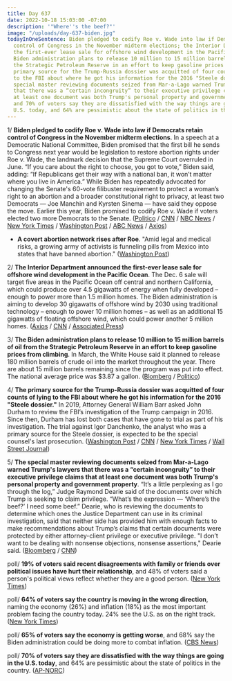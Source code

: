 ```yaml
---
title: Day 637
date: 2022-10-18 15:03:00 -07:00
description: '"Where''s the beef?"'
image: "/uploads/day-637-biden.jpg"
todayInOneSentence: Biden pledged to codify Roe v. Wade into law if Democrats retain
  control of Congress in the November midterm elections; the Interior Department announced
  the first-ever lease sale for offshore wind development in the Pacific Ocean; the
  Biden administration plans to release 10 million to 15 million barrels of oil from
  the Strategic Petroleum Reserve in an effort to keep gasoline prices from climbing;
  primary source for the Trump-Russia dossier was acquitted of four counts of lying
  to the FBI about where he got his information for the 2016 "Steele dossier"; the
  special master reviewing documents seized from Mar-a-Lago warned Trump's lawyers
  that there was a “certain incongruity” to their executive privilege claims that
  at least one document was both Trump's personal property and government property;
  and 70% of voters say they are dissatisfied with the way things are going in the
  U.S. today, and 64% are pessimistic about the state of politics in the country.
---
```


1/ **Biden pledged to codify Roe v. Wade into law if Democrats retain control of Congress in the November midterm elections**. In a speech at a Democratic National Committee, Biden promised that the first bill he sends to Congress next year would be legislation to restore abortion rights under Roe v. Wade, the landmark decision that the Supreme Court overruled in June. “If you care about the right to choose, you got to vote,” Biden said, adding: “If Republicans get their way with a national ban, it won’t matter where you live in America.” While Biden has repeatedly advocated for changing the Senate's 60-vote filibuster requirement to protect a woman’s right to an abortion and a broader constitutional right to privacy, at least two Democrats — Joe Manchin and Kyrsten Sinema — have said they oppose the move. Earlier this year, Biden promised to codify Roe v. Wade if voters elected two more Democrats to the Senate. ([Politico](https://www.politico.com/news/2022/10/18/biden-to-pledge-legalizing-abortion-on-roe-anniversary-if-dems-expand-majorities-00062268) / [CNN](https://www.cnn.com/2022/10/18/politics/joe-biden-abortion-speech/index.html) / [NBC News](https://www.nbcnews.com/politics/2022-election/biden-vows-fast-track-abortion-rights-bill-democrats-retain-control-co-rcna52694) / [New York Times](https://www.nytimes.com/2022/10/18/us/politics/biden-abortion-midterms.html) / [Washington Post](https://www.washingtonpost.com/politics/2022/10/18/biden-abortion-midterm-elections-dnc/#link-DDB2ID3L5VAH7EJY6N5DDF47NA) / [ABC News](https://abcnews.go.com/Politics/biden-promise-quick-action-codifying-roe-democrats-control/story?id=91679528) / [Axios](https://www.axios.com/2022/10/18/biden-midterms-abortion-codify-roe))

* **A covert abortion network rises after Roe**. "Amid legal and medical risks, a growing army of activists is funneling pills from Mexico into states that have banned abortion." ([Washington Post](https://www.washingtonpost.com/politics/2022/10/18/illegal-abortion-pill-network/))

2/ **The Interior Department announced the first-ever lease sale for offshore wind development in the Pacific Ocean**. The Dec. 6 sale will target five areas in the Pacific Ocean off central and northern California, which could produce over 4.5 gigawatts of energy when fully developed – enough to power more than 1.5 million homes. The Biden administration is aiming to develop 30 gigawatts of offshore wind by 2030 using traditional technology – enough to power 10 million homes – as well as an additional 15 gigawatts of floating offshore wind, which could power another 5 million homes. ([Axios](https://www.axios.com/2022/10/18/pacific-offshore-wind-lease-auction) / [CNN](https://www.cnn.com/2022/10/18/politics/pacific-ocean-offshore-wind-sale-biden-climate/index.html) / [Associated Press](https://apnews.com/article/business-california-rhode-island-providence-pacific-ocean-45834c87281b6f13acc9783b2d84f1e2))

3/ **The Biden administration plans to release 10 million to 15 million barrels of oil from the Strategic Petroleum Reserve in an effort to keep gasoline prices from climbing**. In March, the White House said it planned to release 180 million barrels of crude oil into the market throughout the year. There are about 15 million barrels remaining since the program was put into effect. The national average price was $3.87 a gallon. ([Blomberg](https://www.bloomberg.com/news/articles/2022-10-18/white-house-planning-oil-reserve-release-announcement-this-week?sref=MIBMEEoj) / [Politico](https://www.politico.com/news/2022/10/18/biden-spr-oil-reserve-release-fuel-prices-00062269))

4/ **The primary source for the Trump-Russia dossier was acquitted of four counts of lying to the FBI about where he got his information for the 2016 "Steele dossier."** In 2019, Attorney General William Barr asked John Durham to review the FBI’s investigation of the Trump campaign in 2016. Since then, Durham has lost both cases that have gone to trial as part of his investigation. The trial against Igor Danchenko, the analyst who was a primary source for the Steele dossier, is expected to be the special counsel's last prosecution. ([Washington Post](https://www.washingtonpost.com/national-security/2022/10/18/igor-danchenko-john-durham-verdict/) / [CNN](https://www.cnn.com/2022/10/18/politics/durham-investigation-igor-danchenko-trial/index.html) / [New York Times](https://www.nytimes.com/2022/10/18/us/politics/igor-danchenko-russia-acquittal-trump.html) / [Wall Street Journal](https://www.wsj.com/articles/igor-danchenko-acquitted-of-lying-to-fbi-about-trump-russia-dossier-11666124849?mod=hp_lead_pos12))

5/ **The special master reviewing documents seized from Mar-a-Lago warned Trump's lawyers that there was a “certain incongruity” to their executive privilege claims that at least one document was both Trump's personal property and government property**. “It’s a little perplexing as I go through the log,” Judge Raymond Dearie said of the documents over which Trump is seeking to claim privilege. “What’s the expression — ‘Where’s the beef?’ I need some beef.” Dearie, who is reviewing the documents to determine which ones the Justice Department can use in its criminal investigation, said that neither side has provided him with enough facts to make recommendations about Trump’s claims that certain documents were protected by either attorney-client privilege or executive privilege. "I don’t want to be dealing with nonsense objections, nonsense assertions," Dearie said. ([Bloomberg](https://www.bloomberg.com/news/articles/2022-10-18/trump-special-master-says-he-has-no-patience-for-records-spats?sref=MIBMEEoj) / [CNN](https://www.cnn.com/2022/10/18/politics/special-master-dearie-mar-a-lago-beef/index.html))

poll/ **19% of voters said recent disagreements with family or friends over political issues have hurt their relationship**, and 48% of voters said a person's political views reflect whether they are a good person. ([New York Times](https://www.nytimes.com/2022/10/18/us/politics/midterm-election-voters-democracy-poll.html))

poll/ **64% of voters say the country is moving in the wrong direction**, naming the economy (26%) and inflation (18%) as the most important problem facing the country today. 24% see the U.S. as on the right track. ([New York Times](https://www.nytimes.com/2022/10/17/us/politics/republicans-economy-nyt-siena-poll.html))

poll/ **65% of voters say the economy is getting worse**, and 68% say the Biden administration could be doing more to combat inflation. ([CBS News](https://www.cbsnews.com/news/republicans-lead-house-control-opinion-poll-2022-10-16/))

poll/ **70% of voters say they are dissatisfied with the way things are going in the U.S. today**, and 64% are pessimistic about the state of politics in the country. ([AP-NORC](https://apnorc.org/projects/voters-expect-the-2022-elections-to-have-serious-impacts-for-the-country/))